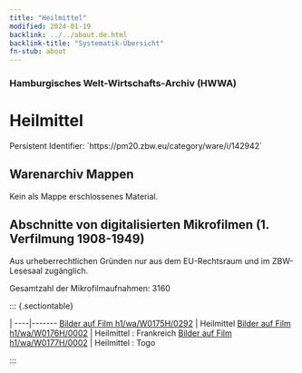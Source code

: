```yaml
---
title: "Heilmittel"
modified: 2024-01-19
backlink: ../../about.de.html
backlink-title: "Systematik-Übersicht"
fn-stub: about
---
```


### Hamburgisches Welt-Wirtschafts-Archiv (HWWA)

# Heilmittel

<div class="hint">Persistent Identifier: `https://pm20.zbw.eu/category/ware/i/142942`</div>







## Warenarchiv Mappen





Kein als Mappe erschlossenes Material.



<a id="filmsections" />

## Abschnitte von digitalisierten Mikrofilmen (1. Verfilmung 1908-1949)

<p>Aus urheberrechtlichen Gründen nur aus dem EU-Rechtsraum und im ZBW-Lesesaal zugänglich.</p>


<p>Gesamtzahl der Mikrofilmaufnahmen: 3160</p>





::: {.sectiontable}

 | 
----|-------
<a class="btn" href="https://pm20.zbw.eu/film/h1/wa/W0175H/0292" rel="nofollow">Bilder auf Film h1/wa/W0175H/0292</a> | Heilmittel
<a class="btn" href="https://pm20.zbw.eu/film/h1/wa/W0176H/0002" rel="nofollow">Bilder auf Film h1/wa/W0176H/0002</a> | Heilmittel : Frankreich
<a class="btn" href="https://pm20.zbw.eu/film/h1/wa/W0177H/0002" rel="nofollow">Bilder auf Film h1/wa/W0177H/0002</a> | Heilmittel : Togo


:::
















